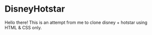 # DisneyHotstar
Hello there! This is an attempt from me to clone disney + hotstar using HTML &amp; CSS only.

